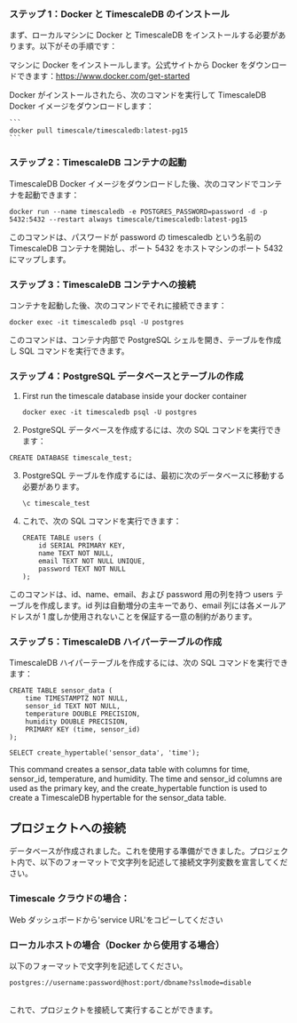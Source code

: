### ステップ 1：Docker と TimescaleDB のインストール

まず、ローカルマシンに Docker と TimescaleDB をインストールする必要があります。以下がその手順です：

マシンに Docker をインストールします。公式サイトから Docker をダウンロードできます：https://www.docker.com/get-started

Docker がインストールされたら、次のコマンドを実行して TimescaleDB Docker イメージをダウンロードします：

    ```
    docker pull timescale/timescaledb:latest-pg15
    ```

### ステップ 2：TimescaleDB コンテナの起動

TimescaleDB Docker イメージをダウンロードした後、次のコマンドでコンテナを起動できます：

```
docker run --name timescaledb -e POSTGRES_PASSWORD=password -d -p 5432:5432 --restart always timescale/timescaledb:latest-pg15
```

このコマンドは、パスワードが password の timescaledb という名前の TimescaleDB コンテナを開始し、ポート 5432 をホストマシンのポート 5432 にマップします。

### ステップ 3：TimescaleDB コンテナへの接続

コンテナを起動した後、次のコマンドでそれに接続できます：

```
docker exec -it timescaledb psql -U postgres
```

このコマンドは、コンテナ内部で PostgreSQL シェルを開き、テーブルを作成し SQL コマンドを実行できます。

### ステップ 4：PostgreSQL データベースとテーブルの作成

1. First run the timescale database inside your docker container

   ```
   docker exec -it timescaledb psql -U postgres
   ```

2. PostgreSQL データベースを作成するには、次の SQL コマンドを実行できます：

```
CREATE DATABASE timescale_test;
```

3. PostgreSQL テーブルを作成するには、最初に次のデータベースに移動する必要があります。
   ```
   \c timescale_test
   ```
4. これで、次の SQL コマンドを実行できます：

   ```
   CREATE TABLE users (
       id SERIAL PRIMARY KEY,
       name TEXT NOT NULL,
       email TEXT NOT NULL UNIQUE,
       password TEXT NOT NULL
   );
   ```

このコマンドは、id、name、email、および password 用の列を持つ users テーブルを作成します。id 列は自動増分の主キーであり、email 列には各メールアドレスが 1 度しか使用されないことを保証する一意の制約があります。

### ステップ 5：TimescaleDB ハイパーテーブルの作成

TimescaleDB ハイパーテーブルを作成するには、次の SQL コマンドを実行できます：

```
CREATE TABLE sensor_data (
    time TIMESTAMPTZ NOT NULL,
    sensor_id TEXT NOT NULL,
    temperature DOUBLE PRECISION,
    humidity DOUBLE PRECISION,
    PRIMARY KEY (time, sensor_id)
);
```

```
SELECT create_hypertable('sensor_data', 'time');
```

This command creates a sensor_data table with columns for time, sensor_id, temperature, and humidity. The time and sensor_id columns are used as the primary key, and the create_hypertable function is used to create a TimescaleDB hypertable for the sensor_data table.

## プロジェクトへの接続

データベースが作成されました。これを使用する準備ができました。プロジェクト内で、以下のフォーマットで文字列を記述して接続文字列変数を宣言してください。

### Timescale クラウドの場合：

Web ダッシュボードから'service URL'をコピーしてください

### ローカルホストの場合（Docker から使用する場合）

以下のフォーマットで文字列を記述してください。

```
postgres://username:password@host:port/dbname?sslmode=disable
```

<br>
これで、プロジェクトを接続して実行することができます。
